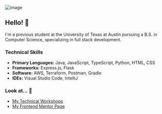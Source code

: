 ![image](https://github.com/cloudydaiyz/cloudydaiyz/assets/91110018/10a1fa34-3802-41f8-9dc2-41f7e4fadf8b)

## Hello! 👋 

I'm a previous student at the University of Texas at Austin pursuing a B.S. in Computer Science, specializing in full stack development.

### Technical Skills
- **Primary Languages:** Java, JavaScript, TypeScript, Python, HTML, CSS
- **Frameworks:** Express.js, Flask
- **Software:** AWS, Terraform, Postman, Gradle
- **IDEs:** Visual Studio Code, IntelliJ

### Look at... 👀
- [ My Technical Workshops ](/WORKSHOPS.md)
- [ My Frontend Mentor Page ](https://www.frontendmentor.io/profile/cloudydaiyz)
